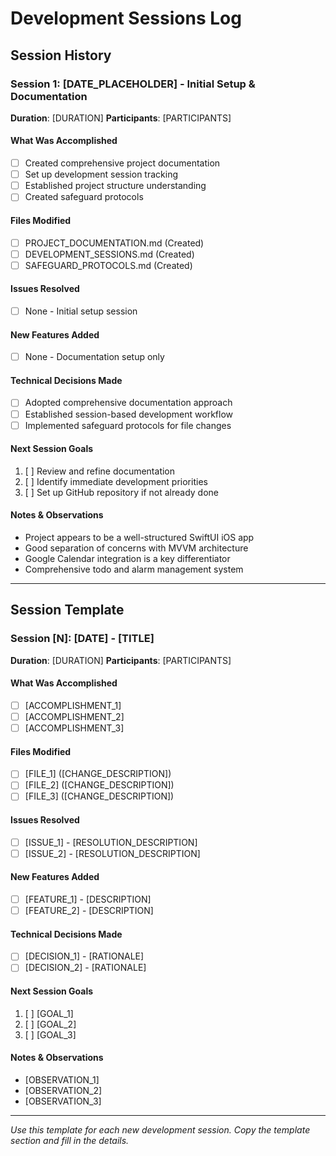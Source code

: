 # Development Sessions Log

## Session History

### Session 1: [DATE_PLACEHOLDER] - Initial Setup & Documentation
**Duration**: [DURATION]
**Participants**: [PARTICIPANTS]

#### What Was Accomplished
- [ ] Created comprehensive project documentation
- [ ] Set up development session tracking
- [ ] Established project structure understanding
- [ ] Created safeguard protocols

#### Files Modified
- [ ] PROJECT_DOCUMENTATION.md (Created)
- [ ] DEVELOPMENT_SESSIONS.md (Created)
- [ ] SAFEGUARD_PROTOCOLS.md (Created)

#### Issues Resolved
- [ ] None - Initial setup session

#### New Features Added
- [ ] None - Documentation setup only

#### Technical Decisions Made
- [ ] Adopted comprehensive documentation approach
- [ ] Established session-based development workflow
- [ ] Implemented safeguard protocols for file changes

#### Next Session Goals
1. [ ] Review and refine documentation
2. [ ] Identify immediate development priorities
3. [ ] Set up GitHub repository if not already done

#### Notes & Observations
- Project appears to be a well-structured SwiftUI iOS app
- Good separation of concerns with MVVM architecture
- Google Calendar integration is a key differentiator
- Comprehensive todo and alarm management system

---

## Session Template

### Session [N]: [DATE] - [TITLE]
**Duration**: [DURATION]
**Participants**: [PARTICIPANTS]

#### What Was Accomplished
- [ ] [ACCOMPLISHMENT_1]
- [ ] [ACCOMPLISHMENT_2]
- [ ] [ACCOMPLISHMENT_3]

#### Files Modified
- [ ] [FILE_1] ([CHANGE_DESCRIPTION])
- [ ] [FILE_2] ([CHANGE_DESCRIPTION])
- [ ] [FILE_3] ([CHANGE_DESCRIPTION])

#### Issues Resolved
- [ ] [ISSUE_1] - [RESOLUTION_DESCRIPTION]
- [ ] [ISSUE_2] - [RESOLUTION_DESCRIPTION]

#### New Features Added
- [ ] [FEATURE_1] - [DESCRIPTION]
- [ ] [FEATURE_2] - [DESCRIPTION]

#### Technical Decisions Made
- [ ] [DECISION_1] - [RATIONALE]
- [ ] [DECISION_2] - [RATIONALE]

#### Next Session Goals
1. [ ] [GOAL_1]
2. [ ] [GOAL_2]
3. [ ] [GOAL_3]

#### Notes & Observations
- [OBSERVATION_1]
- [OBSERVATION_2]
- [OBSERVATION_3]

---

*Use this template for each new development session. Copy the template section and fill in the details.*
